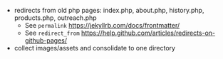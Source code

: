 * redirects from old php pages: index.php, about.php, history.php, products.php,
  outreach.php
    - See `permalink` https://jekyllrb.com/docs/frontmatter/
    - See `redirect_from` https://help.github.com/articles/redirects-on-github-pages/
* collect images/assets and consolidate to one directory
